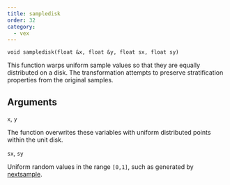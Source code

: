 ```yaml
---
title: sampledisk
order: 32
category:
  - vex
---
```


`void sampledisk(float &x, float &y, float sx, float sy)`

This function warps uniform sample values so that they are equally
distributed on a disk. The transformation attempts to preserve
stratification properties from the original samples.

## Arguments

`x`, `y`

The function overwrites these variables with uniform distributed points within the unit disk.

`sx`, `sy`

Uniform random values in the range `[0,1]`, such as generated by [nextsample](nextsample.html).
